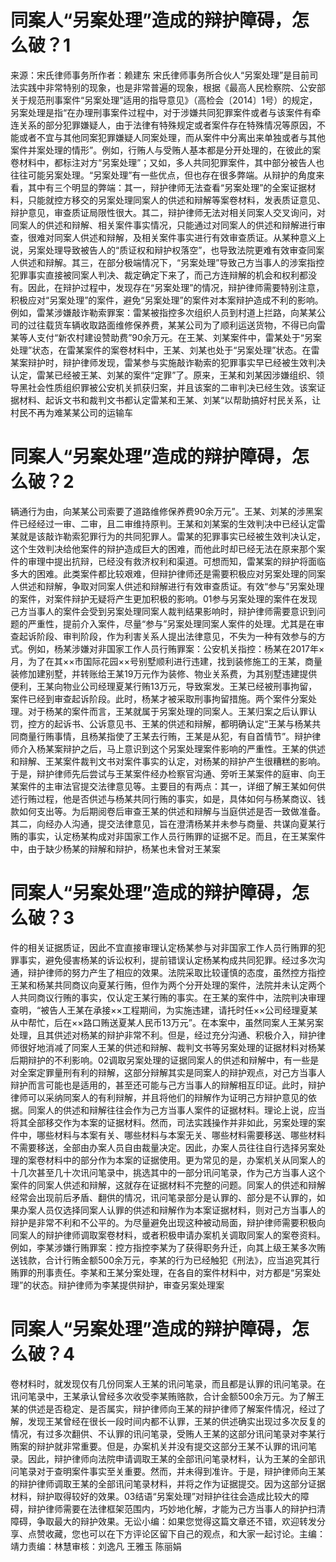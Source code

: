 # 同案人“另案处理”造成的辩护障碍，怎么破？1

来源：宋氏律师事务所作者：赖建东 宋氏律师事务所合伙人“另案处理”是目前司法实践中非常特别的现象，也是非常普遍的现象，根据《最高人民检察院、公安部关于规范刑事案件“另案处理”适用的指导意见》（高检会〔2014〕1号）的规定，另案处理是指“在办理刑事案件过程中，对于涉嫌共同犯罪案件或者与该案件有牵连关系的部分犯罪嫌疑人，由于法律有特殊规定或者案件存在特殊情况等原因，不能或者不宜与其他同案犯罪嫌疑人同案处理，而从案件中分离出来单独或者与其他案件并案处理的情形”。例如，行贿人与受贿人基本都是分开处理的，在彼此的案卷材料中，都标注对方“另案处理”；又如，多人共同犯罪案件，其中部分被告人也往往可能另案处理。“另案处理”有一些优点，但也存在很多弊端。从辩护的角度来看，其中有三个明显的弊端：其一，辩护律师无法查看“另案处理”的全案证据材料，只能就控方移交的另案处理同案人的供述和辩解等案卷材料，发表质证意见、辩护意见，审查质证局限性很大。其二，辩护律师无法对相关同案人交叉询问，对同案人的供述和辩解、相关案件事实情况，只能通过对同案人的供述和辩解进行审查，很难对同案人供述和辩解，及相关案件事实进行有效审查质证。从某种意义上说，另案处理导致被告人的“质证权和辩护权落空”，也导致法院更难有效审查同案人供述和辩解。其三，在部分极端情况下，“另案处理”导致己方当事人的涉案指控犯罪事实直接被同案人判决、裁定确定下来了，而己方连辩解的机会和权利都没有。因此，在辩护过程中，发现存在“另案处理”的情况，辩护律师需要特别注意，积极应对“另案处理”的案件，避免“另案处理”的案件对本案辩护造成不利的影响。例如，雷某涉嫌敲诈勒索罪案：雷某被指控多次组织人员到村道上拦路，向某某公司的过往载货车辆收取路面维修保养费，某某公司为了顺利运送货物，不得已向雷某等人支付“新农村建设赞助费”90余万元。在王某、刘某案件中，雷某处于“另案处理”状态，在雷某案件的案卷材料中，王某、刘某也处于“另案处理”状态。在雷某案辩护时，辩护律师发现，雷某参与实施敲诈勒索的犯罪事实早已经被生效判决认定，雷某已经被王某、刘某的案件“定罪”了。原来，王某和刘某因涉嫌组织、领导黑社会性质组织罪被公安机关抓获归案，并且该案的二审判决已经生效。该案证据材料、起诉文书和裁判文书都认定雷某和王某、刘某“以帮助搞好村民关系，让村民不再为难某某公司的运输车

# 同案人“另案处理”造成的辩护障碍，怎么破？2

辆通行为由，向某某公司索要了道路维修保养费90余万元”。王某、刘某的涉黑案件已经经过一审、二审，且二审维持原判。王某和刘某案的生效判决中已经认定雷某就是该敲诈勒索犯罪行为的共同犯罪人。雷某的犯罪事实已经被生效判决认定，这个生效判决给他案件的辩护造成巨大的困难，而他此时却已经无法在原来那个案件的审理中提出抗辩，已经没有救济权利和渠道。可想而知，雷某案的辩护将面临多大的困难。此类案件都比较艰难，但辩护律师还是需要积极应对另案处理的同案人供述和辩解，争取对同案人供述和辩解进行有效审查质证。有效“参与”另案处理的案件，对案件辩护无疑将产生更加积极的影响。01参与另案处理的案件在发现己方当事人的案件会受到另案处理同案人裁判结果影响时，辩护律师需要意识到问题的严重性，提前介入案件，尽量“参与”另案处理同案人案件的处理。尤其是在审查起诉阶段、审判阶段，作为利害关系人提出法律意见，不失为一种有效参与的方式。例如，杨某涉嫌对非国家工作人员行贿罪案：公安机关指控：杨某在2017年×月，为了在其××市国际花园××号别墅顺利进行违建，找到装修施工的王某，商量装修加建别墅，并转账给王某19万元作为装修、物业关系费，为其别墅违建提供便利，王某向物业公司经理夏某行贿13万元，导致案发。王某已经被刑事拘留，案件已经到审查起诉阶段。此时，杨某才被采取刑事拘留措施。两个案件分案处理。对于杨某的案件而言，王某就属于另案处理的同案人。王某归案之后认罪认罚，控方的起诉书、公诉意见书、王某的供述和辩解，都明确认定“王某与杨某共同商量行贿事情，且杨某指使了王某去行贿，王某是从犯，有自首情节”。辩护律师介入杨某案辩护之后，马上意识到这个另案处理案件影响的严重性。王某的供述和辩解、王某案件裁判文书对案件事实的认定，对杨某的辩护产生很糟糕的影响。于是，辩护律师先后尝试与王某案件经办检察官沟通、旁听王某案件的庭审、向王某案件的主审法官提交法律意见等。主要目的有两点：其一，详细了解王某如何供述行贿过程，他是否供述与杨某共同行贿的事实，如是，具体如何与杨某商议、钱款如何支出等。为后期阅卷后审查王某的供述和辩解与当庭供述是否一致做准备。其二，向经办人沟通，提交法律意见，旨在澄清杨某并未参与商量、共谋向夏某行贿的事实，认定杨某构成对非国家工作人员行贿罪的证据不足。而且，在王某案件中，由于缺少杨某的辩解和辩护，杨某也未曾对王某案

# 同案人“另案处理”造成的辩护障碍，怎么破？3

件的相关证据质证，因此不宜直接审理认定杨某参与对非国家工作人员行贿罪的犯罪事实，避免侵害杨某的诉讼权利，提前错误认定杨某构成共同犯罪。经过多次沟通，辩护律师的努力产生了相应的效果。法院采取比较谨慎的态度，虽然控方指控王某和杨某共同商议向夏某行贿，但作为两个分开处理的案件，法院并未认定两个人共同商议行贿的事实，仅认定王某行贿的事实。在王某的案件中，法院判决审理查明，“被告人王某在承接××工程期间，为实施违建，请托时任××公司经理夏某从中帮忙，后在××路口贿送夏某人民币13万元”。在本案中，虽然同案人王某另案处理，且其供述对杨某的辩护非常不利。但是，经过充分沟通、积极介入，辩护律师很好地消减了同案人王某的供述和辩解、裁判文书等另案处理的证据材料对杨某后期辩护的不利影响。02调取另案处理的证据同案人的供述和辩解中，有一些是对全案定罪量刑有利的辩解，这部分辩解其实是同案人的辩护观点，对己方当事人辩护而言可能也是适用的，甚至还可能与己方当事人的辩解相互印证。此时，辩护律师可以采纳同案人的有利辩解，并且将他们的辩解作为证明己方辩护意见的依据。同案人的供述和辩解往往会作为己方当事人案件的证据材料。理论上说，应当将其全部移交作为本案的证据材料。然而，司法实践操作并非如此，另案处理的案件中，哪些材料与本案有关、哪些材料与本案无关、哪些材料需要移送、哪些材料不需要移送，全部由办案人员自由裁量决定。因此，办案人员往往自行选择另案处理的案卷材料中的部分作为本案的证据使用。更为常见的是，办案机关从同案人的十几次甚至几十次讯问笔录中，挑选其中的一部分讯问笔录，作为己方当事人这个案件的同案人供述和辩解，这就存在证据材料不完整的问题。同案人的供述和辩解经常会出现前后矛盾、翻供的情况，讯问笔录部分是认罪的、部分是不认罪的，如果办案人员仅选择同案人认罪的供述和辩解作为本案证据材料，则对己方当事人的辩护是非常不利和不公平的。为尽量避免出现这种被动局面，辩护律师需要积极向同案人的辩护律师调取案卷材料，或者积极申请办案机关调取同案人的案卷资料。例如，李某涉嫌行贿罪案：控方指控李某为了获得职务升迁，向其上级王某多次贿送钱款，合计行贿金额500余万元，李某的行为已经触犯《刑法》，应当追究其行贿罪的刑事责任。李某和王某分案处理，在各自的案件材料中，对方都是“另案处理”的状态。辩护律师为李某提供辩护，审查另案处理案

# 同案人“另案处理”造成的辩护障碍，怎么破？4

卷材料时，就发现仅有几份同案人王某的讯问笔录，而且都是认罪的讯问笔录。在讯问笔录中，王某承认曾经多次收受李某贿赂款，合计金额500余万元。为了解王某的供述是否稳定、是否属实，辩护律师向王某的辩护律师了解案件情况，经过了解，发现王某曾经在很长一段时间内都不认罪，王某的供述确实出现过多次反复的情况，有过多次翻供、不认罪的讯问笔录，受贿人王某的这部分讯问笔录对李某行贿案的辩护就非常重要。但是，办案机关并没有提交这部分王某不认罪的讯问笔录。因此，辩护律师向法院申请调取王某的全部讯问笔录材料，认为王某的全部讯问笔录对于查明案件事实至关重要。然而，并未得到准许。于是，辩护律师向王某的辩护律师调取王某的全部讯问笔录材料，并将之作为证据提交。因为这部分证据材料，辩护取得较好的效果。03结语“另案处理”对辩护往往会造成比较大的障碍，辩护律师需要在法律框架范围内，巧妙地化解，才能为己方当事人的辩护扫清障碍，争取最大的辩护效果。无讼小编：如果您觉得这篇文章还不错，欢迎转发分享、点赞收藏，您也可以在下方评论区留下自己的观点，和大家一起讨论。主编：靖力责编：林慧审核：刘逸凡 王雅玉 陈丽娟 

